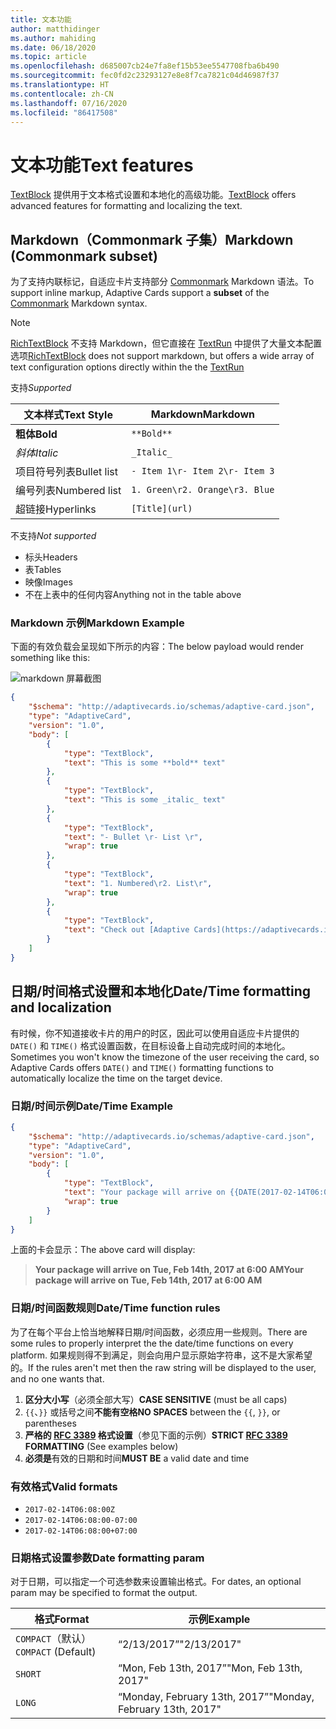 ```yaml
---
title: 文本功能
author: matthidinger
ms.author: mahiding
ms.date: 06/18/2020
ms.topic: article
ms.openlocfilehash: d685007cb24e7fa8ef15b53ee5547708fba6b490
ms.sourcegitcommit: fec0fd2c23293127e8e8f7ca7821c04d46987f37
ms.translationtype: HT
ms.contentlocale: zh-CN
ms.lasthandoff: 07/16/2020
ms.locfileid: "86417508"
---
```

# <a name="text-features"></a><span data-ttu-id="68357-102">文本功能</span><span class="sxs-lookup"><span data-stu-id="68357-102">Text features</span></span>

<span data-ttu-id="68357-103">[TextBlock](https://adaptivecards.io/explorer/TextBlock.html) 提供用于文本格式设置和本地化的高级功能。</span><span class="sxs-lookup"><span data-stu-id="68357-103">[TextBlock](https://adaptivecards.io/explorer/TextBlock.html) offers advanced features for formatting and localizing the text.</span></span>

## <a name="markdown-commonmark-subset"></a><span data-ttu-id="68357-104">Markdown（Commonmark 子集）</span><span class="sxs-lookup"><span data-stu-id="68357-104">Markdown (Commonmark subset)</span></span>

<span data-ttu-id="68357-105">为了支持内联标记，自适应卡片支持部分 [Commonmark](https://commonmark.org/help/) Markdown 语法。</span><span class="sxs-lookup"><span data-stu-id="68357-105">To support inline markup, Adaptive Cards support a **subset** of the [Commonmark](https://commonmark.org/help/) Markdown syntax.</span></span>

> [!NOTE]
>
> <span data-ttu-id="68357-106">[RichTextBlock](https://adaptivecards.io/explorer/RichTextBlock.html) 不支持 Markdown，但它直接在 [TextRun](https://adaptivecards.io/explorer/TextRun.html) 中提供了大量文本配置选项</span><span class="sxs-lookup"><span data-stu-id="68357-106">[RichTextBlock](https://adaptivecards.io/explorer/RichTextBlock.html) does not support markdown, but offers a wide array of text configuration options directly within the the [TextRun](https://adaptivecards.io/explorer/TextRun.html)</span></span>

<span data-ttu-id="68357-107">支持</span><span class="sxs-lookup"><span data-stu-id="68357-107">_Supported_</span></span>

| <span data-ttu-id="68357-108">文本样式</span><span class="sxs-lookup"><span data-stu-id="68357-108">Text Style</span></span>      | <span data-ttu-id="68357-109">Markdown</span><span class="sxs-lookup"><span data-stu-id="68357-109">Markdown</span></span> |
|-----------------|-----|
| <span data-ttu-id="68357-110">**粗体**</span><span class="sxs-lookup"><span data-stu-id="68357-110">**Bold**</span></span>        | ```**Bold**``` |
| <span data-ttu-id="68357-111">_斜体_</span><span class="sxs-lookup"><span data-stu-id="68357-111">_Italic_</span></span>        | ```_Italic_``` |
| <span data-ttu-id="68357-112">项目符号列表</span><span class="sxs-lookup"><span data-stu-id="68357-112">Bullet list</span></span>     | ```- Item 1\r- Item 2\r- Item 3``` | 
| <span data-ttu-id="68357-113">编号列表</span><span class="sxs-lookup"><span data-stu-id="68357-113">Numbered list</span></span>   | ```1. Green\r2. Orange\r3. Blue``` |
| <span data-ttu-id="68357-114">超链接</span><span class="sxs-lookup"><span data-stu-id="68357-114">Hyperlinks</span></span>      | ```[Title](url)``` |

<span data-ttu-id="68357-115">不支持</span><span class="sxs-lookup"><span data-stu-id="68357-115">_Not supported_</span></span>

* <span data-ttu-id="68357-116">标头</span><span class="sxs-lookup"><span data-stu-id="68357-116">Headers</span></span>
* <span data-ttu-id="68357-117">表</span><span class="sxs-lookup"><span data-stu-id="68357-117">Tables</span></span>
* <span data-ttu-id="68357-118">映像</span><span class="sxs-lookup"><span data-stu-id="68357-118">Images</span></span>
* <span data-ttu-id="68357-119">不在上表中的任何内容</span><span class="sxs-lookup"><span data-stu-id="68357-119">Anything not in the table above</span></span>

### <a name="markdown-example"></a><span data-ttu-id="68357-120">Markdown 示例</span><span class="sxs-lookup"><span data-stu-id="68357-120">Markdown Example</span></span>

<span data-ttu-id="68357-121">下面的有效负载会呈现如下所示的内容：</span><span class="sxs-lookup"><span data-stu-id="68357-121">The below payload would render something like this:</span></span>

![markdown 屏幕截图](media/text-features/markdown.png)

```json
{
    "$schema": "http://adaptivecards.io/schemas/adaptive-card.json",
    "type": "AdaptiveCard",
    "version": "1.0",
    "body": [
        {
            "type": "TextBlock",
            "text": "This is some **bold** text"
        },
        {
            "type": "TextBlock",
            "text": "This is some _italic_ text"
        },
        {
            "type": "TextBlock",
            "text": "- Bullet \r- List \r",
            "wrap": true
        },
        {
            "type": "TextBlock",
            "text": "1. Numbered\r2. List\r",
            "wrap": true
        },
        {
            "type": "TextBlock",
            "text": "Check out [Adaptive Cards](https://adaptivecards.io)"
        }
    ]
}
```

## <a name="datetime-formatting-and-localization"></a><span data-ttu-id="68357-123">日期/时间格式设置和本地化</span><span class="sxs-lookup"><span data-stu-id="68357-123">Date/Time formatting and localization</span></span>

<span data-ttu-id="68357-124">有时候，你不知道接收卡片的用户的时区，因此可以使用自适应卡片提供的 `DATE()` 和 `TIME()` 格式设置函数，在目标设备上自动完成时间的本地化。</span><span class="sxs-lookup"><span data-stu-id="68357-124">Sometimes you won't know the timezone of the user receiving the card, so Adaptive Cards offers `DATE()` and `TIME()` formatting functions to automatically localize the time on the target device.</span></span>

### <a name="datetime-example"></a><span data-ttu-id="68357-125">日期/时间示例</span><span class="sxs-lookup"><span data-stu-id="68357-125">Date/Time Example</span></span>

```json
{
    "$schema": "http://adaptivecards.io/schemas/adaptive-card.json",
    "type": "AdaptiveCard",
    "version": "1.0",
    "body": [
        {
            "type": "TextBlock",
            "text": "Your package will arrive on {{DATE(2017-02-14T06:00:00Z, SHORT)}} at {{TIME(2017-02-14T06:00:00Z)}}",
            "wrap": true
        }
    ]
}
```

<span data-ttu-id="68357-126">上面的卡会显示：</span><span class="sxs-lookup"><span data-stu-id="68357-126">The above card will display:</span></span> 

> <span data-ttu-id="68357-127">**Your package will arrive on Tue, Feb 14th, 2017 at 6:00 AM**</span><span class="sxs-lookup"><span data-stu-id="68357-127">**Your package will arrive on Tue, Feb 14th, 2017 at 6:00 AM**</span></span>

### <a name="datetime-function-rules"></a><span data-ttu-id="68357-128">日期/时间函数规则</span><span class="sxs-lookup"><span data-stu-id="68357-128">Date/Time function rules</span></span>

<span data-ttu-id="68357-129">为了在每个平台上恰当地解释日期/时间函数，必须应用一些规则。</span><span class="sxs-lookup"><span data-stu-id="68357-129">There are some rules to properly interpret the the date/time functions on every platform.</span></span> <span data-ttu-id="68357-130">如果规则得不到满足，则会向用户显示原始字符串，这不是大家希望的。</span><span class="sxs-lookup"><span data-stu-id="68357-130">If the rules aren't met then the raw string will be displayed to the user, and no one wants that.</span></span>

1. <span data-ttu-id="68357-131">**区分大小写**（必须全部大写）</span><span class="sxs-lookup"><span data-stu-id="68357-131">**CASE SENSITIVE** (must be all caps)</span></span>
1. <span data-ttu-id="68357-132">`{{`、`}}` 或括号之间**不能有空格**</span><span class="sxs-lookup"><span data-stu-id="68357-132">**NO SPACES** between the `{{`, `}}`, or parentheses</span></span>
1. <span data-ttu-id="68357-133">**严格的 [RFC 3389](https://tools.ietf.org/html/rfc3339) 格式设置**（参见下面的示例）</span><span class="sxs-lookup"><span data-stu-id="68357-133">**STRICT [RFC 3389](https://tools.ietf.org/html/rfc3339) FORMATTING** (See examples below)</span></span>
1. <span data-ttu-id="68357-134">**必须是**有效的日期和时间</span><span class="sxs-lookup"><span data-stu-id="68357-134">**MUST BE** a valid date and time</span></span>

### <a name="valid-formats"></a><span data-ttu-id="68357-135">有效格式</span><span class="sxs-lookup"><span data-stu-id="68357-135">Valid formats</span></span>

* `2017-02-14T06:08:00Z`
* `2017-02-14T06:08:00-07:00`
* `2017-02-14T06:08:00+07:00`

### <a name="date-formatting-param"></a><span data-ttu-id="68357-136">日期格式设置参数</span><span class="sxs-lookup"><span data-stu-id="68357-136">Date formatting param</span></span>

<span data-ttu-id="68357-137">对于日期，可以指定一个可选参数来设置输出格式。</span><span class="sxs-lookup"><span data-stu-id="68357-137">For dates, an optional param may be specified to format the output.</span></span>


|       <span data-ttu-id="68357-138">格式</span><span class="sxs-lookup"><span data-stu-id="68357-138">Format</span></span>        |            <span data-ttu-id="68357-139">示例</span><span class="sxs-lookup"><span data-stu-id="68357-139">Example</span></span>            |
|---------------------|-------------------------------|
| <span data-ttu-id="68357-140">`COMPACT`（默认）</span><span class="sxs-lookup"><span data-stu-id="68357-140">`COMPACT` (Default)</span></span> |          <span data-ttu-id="68357-141">“2/13/2017”</span><span class="sxs-lookup"><span data-stu-id="68357-141">"2/13/2017"</span></span>          |
|       `SHORT`       |     <span data-ttu-id="68357-142">“Mon, Feb 13th, 2017”</span><span class="sxs-lookup"><span data-stu-id="68357-142">"Mon, Feb 13th, 2017"</span></span>     |
|       `LONG`        | <span data-ttu-id="68357-143">“Monday, February 13th, 2017”</span><span class="sxs-lookup"><span data-stu-id="68357-143">"Monday, February 13th, 2017"</span></span> |

